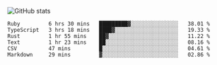 ![GitHub stats](https://github-readme-stats.vercel.app/api?username=ksk001100&show_icons=true&theme=tokyonight)

<!--START_SECTION:waka-->

```text
Ruby         6 hrs 30 mins   █████████▓░░░░░░░░░░░░░░░   38.01 %
TypeScript   3 hrs 18 mins   ████▓░░░░░░░░░░░░░░░░░░░░   19.33 %
Rust         1 hr 55 mins    ██▓░░░░░░░░░░░░░░░░░░░░░░   11.22 %
Text         1 hr 23 mins    ██░░░░░░░░░░░░░░░░░░░░░░░   08.16 %
CSV          47 mins         █░░░░░░░░░░░░░░░░░░░░░░░░   04.61 %
Markdown     29 mins         ▓░░░░░░░░░░░░░░░░░░░░░░░░   02.86 %
```

<!--END_SECTION:waka-->
